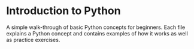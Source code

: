 # Introduction to Python

A simple walk-through of basic Python concepts for beginners. Each file explains a Python concept and contains examples of how it works as well as practice exercises. 
